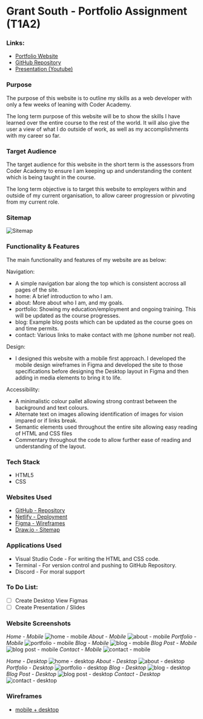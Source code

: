 # Grant South - Portfolio Assignment (T1A2)

### Links:
- [Portfolio Website](https://grant-south.au)
- [GitHub Repository](https://github.com/grants77/T1A2)
- [Presentation (Youtube)](https://youtu.be/)

### Purpose
The purpose of this website is to outline my skills as a web developer with only a few weeks of leaning with Coder Academy.

The long term purpose of this website will be to show the skills I have learned over the entire course to the rest of the world. It will also give the user a view of what I do outside of work, as well as my accomplishments with my career so far.

### Target Audience
The target audience for this website in the short term is the assessors from Coder Academy to ensure I am keeping up and understanding the content which is being taught in the course.

The long term objective is to target this website to employers within and outside of my current organisation, to allow career progression or pivvoting from my current role.

### Sitemap
![Sitemap](/docs/Sitemap.gif)

### Functionality & Features
The main functionality and features of my website are as below:

Navigation:
- A simple navigation bar along the top which is consistent accross all pages of the site.
 - home: A brief introduction to who I am.
 - about: More about who I am, and my goals.
 - portfolio: Showing my education/employment and ongoing training. This will be updated as the course progresses.
 - blog: Example blog posts which can be updated as the course goes on and time permits.
 - contact: Various links to make contact with me (phone number not real).

 Design:
 - I designed this website with a mobile first approach. I developed the mobile design wireframes in Figma and developed the site to those specifications before designing the Desktop layout in Figma and then adding in media elements to bring it to life.


Accessibility:
- A minimalistic colour pallet allowing strong contrast between the background and text colours.
- Alternate text on images allowing identification of images for vision impared or if links break.
- Semantic elements used throughout the entire site allowing easy reading of HTML and CSS files
- Commentary throughout the code to allow further ease of reading and understanding of the layout.

### Tech Stack
- HTML5
- CSS

### Websites Used
- [GitHub - Repository](https://github.com)
- [Netlify - Deployment](https://netlify.com)
- [Figma - Wireframes](https://figma.com)
- [Draw.io - Sitemap](https://draw.io)

### Applications Used
- Visual Studio Code - For writing the HTML and CSS code.
- Terminal - For version control and pushing to GitHub Repository.
- Discord - For moral support

### To Do List:
- [ ] Create Desktop View Figmas
- [ ] Create Presentation / Slides

### Website Screenshots

_Home - Mobile_
![home - mobile](/docs/screenshots/m-home.PNG)
_About - Mobile_
![about - mobile](/docs/screenshots/m-about.PNG)
_Portfolio - Mobile_
![portfolio - mobile](/docs/screenshots/m-portfolio.PNG)
_Blog - Mobile_
![blog - mobile](/docs/screenshots/m-blog.PNG)
_Blog Post - Mobile_
![blog post - mobile](/docs/screenshots/m-blogpost.PNG)
_Contact - Mobile_
![contact - mobile](/docs/screenshots/m-contact.PNG)

_Home - Desktop_
![home - desktop](/docs/screenshots/d-home.png)
_About - Desktop_
![about - desktop](/docs/screenshots/d-about.png)
_Portfolio - Desktop_
![portfolio - desktop](/docs/screenshots/d-portfolio.png)
_Blog - Desktop_
![blog - desktop](/docs/screenshots/d-blog.png)
_Blog Post - Desktop_
![blog post - desktop](/docs/screenshots/d-blogpost.png)
_Contact - Desktop_
![contact - desktop](/docs/screenshots/d-contact.png)

### Wireframes

- [mobile + desktop](/docs/Mobile+Desktop%20Wireframes.pdf)
